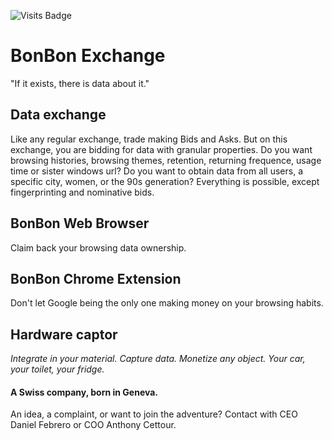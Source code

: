 ![Visits Badge](https://badges.pufler.dev/visits/BonBon-exchange/.github)

# BonBon Exchange

"If it exists, there is data about it."

## Data exchange

Like any regular exchange, trade making Bids and Asks. But on this exchange, you are bidding for data with granular properties. Do you want browsing histories, browsing themes, retention, returning frequence, usage time or sister windows url? Do you want to obtain data from all users, a specific city, women, or the 90s generation?
Everything is possible, except fingerprinting and nominative bids.

## BonBon Web Browser

Claim back your browsing data ownership.

## BonBon Chrome Extension

Don't let Google being the only one making money on your browsing habits.

## Hardware captor

_Integrate in your material. Capture data. Monetize any object. Your car, your toilet, your fridge._


#### A Swiss company, born in Geneva.

An idea, a complaint, or want to join the adventure? Contact with CEO Daniel Febrero or COO Anthony Cettour. 

